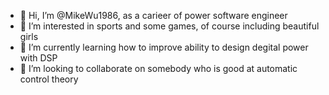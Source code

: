 - 👋 Hi, I’m @MikeWu1986, as a carieer of power software engineer
- 👀 I’m interested in sports and some games, of course including beautiful girls 
- 🌱 I’m currently learning how to improve ability to design degital power with DSP 
- 💞️ I’m looking to collaborate on somebody who is good at automatic control theory

